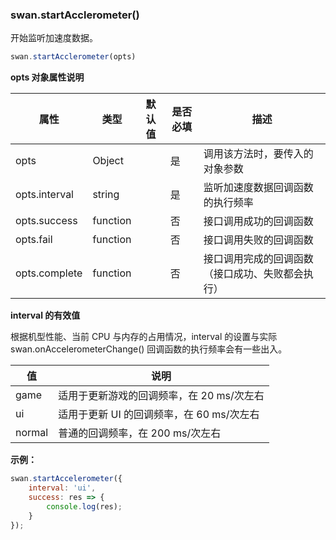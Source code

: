 ### swan.startAcclerometer()

开始监听加速度数据。

```js
swan.startAcclerometer(opts)
```

**opts 对象属性说明**

|属性|类型|默认值|是否必填|描述|
|-|-|-|-|-|
|opts|Object| |是|调用该方法时，要传入的对象参数|
|opts.interval|string| |是|监听加速度数据回调函数的执行频率|
|opts.success|function| |否|接口调用成功的回调函数|
|opts.fail|function| |否|接口调用失败的回调函数|
|opts.complete|function| |否|接口调用完成的回调函数（接口成功、失败都会执行）|

**interval 的有效值**

根据机型性能、当前 CPU 与内存的占用情况，interval 的设置与实际 swan.onAccelerometerChange() 回调函数的执行频率会有一些出入。

|值|说明|
|-|-|
|game|适用于更新游戏的回调频率，在 20 ms/次左右|
|ui|适用于更新 UI 的回调频率，在 60 ms/次左右|
|normal|普通的回调频率，在 200 ms/次左右|


**示例：**

```js
swan.startAccelerometer({
    interval: 'ui',
    success: res => {
        console.log(res);
    }
});
```